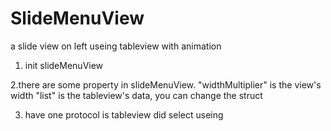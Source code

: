# SlideMenuView
a slide view on left useing tableview with animation

1. init slideMenuView

2.there are some property in slideMenuView.
"widthMultiplier" is the view's width
"list" is the tableview's data, you can change the struct

3. have one protocol is tableview did select useing
